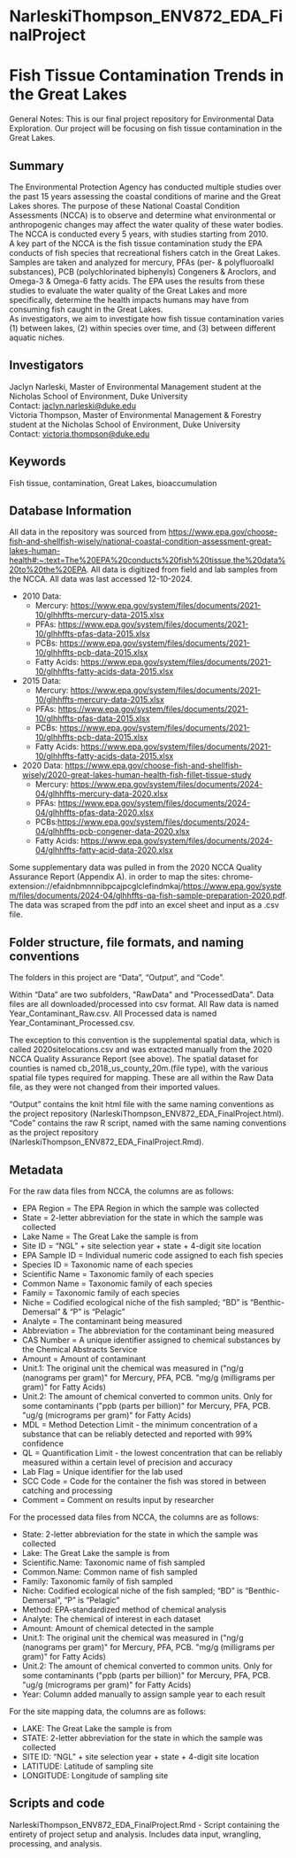 # NarleskiThompson_ENV872_EDA_FinalProject
# Fish Tissue Contamination Trends in the Great Lakes
General Notes: This is our final project repository for Environmental Data Exploration. Our project will be focusing on fish tissue contamination in the Great Lakes. 

## Summary

The Environmental Protection Agency has conducted multiple studies over the past 15 years assessing the coastal conditions of marine and the Great Lakes shores. The purpose of these National Coastal Condition Assessments (NCCA) is to observe and determine what environmental or anthropogenic changes may affect the water quality of these water bodies. The NCCA is conducted every 5 years, with studies starting from 2010.  
A key part of the NCCA is the fish tissue contamination study the EPA conducts of fish species that recreational fishers catch in the Great Lakes. Samples are taken and analyzed for mercury, PFAs (per- & polyfluoroalkl substances), PCB (polychlorinated biphenyls) Congeners & Aroclors, and Omega-3 & Omega-6 fatty acids. The EPA uses the results from these studies to evaluate the water quality of the Great Lakes and more specifically, determine the health impacts humans may have from consuming fish caught in the Great Lakes.  
As investigators, we aim to investigate how fish tissue contamination varies (1) between lakes, (2) within species over time, and (3) between different aquatic niches. 

## Investigators
Jaclyn Narleski, Master of Environmental Management student at the Nicholas School of Environment, Duke University  
Contact: jaclyn.narleski@duke.edu  
Victoria Thompson, Master of Environmental Management & Forestry student at the Nicholas School of Environment, Duke University  
Contact: victoria.thompson@duke.edu

## Keywords
Fish tissue, contamination, Great Lakes, bioaccumulation

## Database Information
All data in the repository was sourced from https://www.epa.gov/choose-fish-and-shellfish-wisely/national-coastal-condition-assessment-great-lakes-human-health#:~:text=The%20EPA%20conducts%20fish%20tissue,the%20data%20to%20the%20EPA. All data is digitized from field and lab samples from the NCCA. All data was last accessed 12-10-2024.

- 2010 Data:
  - Mercury: https://www.epa.gov/system/files/documents/2021-10/glhhffts-mercury-data-2015.xlsx
  - PFAs: https://www.epa.gov/system/files/documents/2021-10/glhhffts-pfas-data-2015.xlsx
  - PCBs: https://www.epa.gov/system/files/documents/2021-10/glhhffts-pcb-data-2015.xlsx
  - Fatty Acids: https://www.epa.gov/system/files/documents/2021-10/glhhffts-fatty-acids-data-2015.xlsx
- 2015 Data:
  - Mercury: https://www.epa.gov/system/files/documents/2021-10/glhhffts-mercury-data-2015.xlsx
  - PFAs: https://www.epa.gov/system/files/documents/2021-10/glhhffts-pfas-data-2015.xlsx
  - PCBs: https://www.epa.gov/system/files/documents/2021-10/glhhffts-pcb-data-2015.xlsx
  - Fatty Acids: https://www.epa.gov/system/files/documents/2021-10/glhhffts-fatty-acids-data-2015.xlsx
- 2020 Data: https://www.epa.gov/choose-fish-and-shellfish-wisely/2020-great-lakes-human-health-fish-fillet-tissue-study
  - Mercury: https://www.epa.gov/system/files/documents/2024-04/glhhffts-mercury-data-2020.xlsx
  - PFAs: https://www.epa.gov/system/files/documents/2024-04/glhhffts-pfas-data-2020.xlsx
  - PCBs:https://www.epa.gov/system/files/documents/2024-04/glhhffts-pcb-congener-data-2020.xlsx
  - Fatty Acids: https://www.epa.gov/system/files/documents/2024-04/glhhffts-fatty-acid-data-2020.xlsx
 
Some supplementary data was pulled in from the 2020 NCCA Quality Assurance Report (Appendix A). in order to map the sites: chrome-extension://efaidnbmnnnibpcajpcglclefindmkaj/https://www.epa.gov/system/files/documents/2024-04/glhhffts-qa-fish-sample-preparation-2020.pdf. The data was scraped from the pdf into an excel sheet and input as a .csv file.

## Folder structure, file formats, and naming conventions
The folders in this project are “Data”, “Output”, and “Code”.

Within “Data” are two subfolders, "RawData" and "ProcessedData". Data files are all downloaded/processed into csv format. All Raw data is named Year_Contaminant_Raw.csv. All Processed data is named Year_Contaminant_Processed.csv. 

The exception to this convention is the supplemental spatial data, which is called 2020sitelocations.csv and was extracted manually from the 2020 NCCA Quality Assurance Report (see above). The spatial dataset for counties is named cb_2018_us_county_20m.(file type), with the various spatial file types required for mapping. These are all within the Raw Data file, as they were not changed from their imported values. 

“Output” contains the knit html file with the same naming conventions as the project repository (NarleskiThompson_ENV872_EDA_FinalProject.html). “Code” contains the raw R script, named with the same naming conventions as the project repository (NarleskiThompson_ENV872_EDA_FinalProject.Rmd).

## Metadata
For the raw data files from NCCA, the columns are as follows: 
- EPA Region = The EPA Region in which the sample was collected
- State = 2-letter abbreviation for the state in which the sample was collected
- Lake Name = The Great Lake the sample is from
- Site ID = “NGL” + site selection year + state + 4-digit site location
- EPA Sample ID = Individual numeric code assigned to each fish species
- Species ID = Taxonomic name of each species
- Scientific Name = Taxonomic family of each species
- Common Name = Taxonomic family of each species
- Family = Taxonomic family of each species
- Niche = Codified ecological niche of the fish sampled; “BD” is “Benthic-Demersal” & “P” is “Pelagic”
- Analyte = The contaminant being measured
- Abbreviation = The abbreviation for the contaminant being measured
- CAS Number = A unique identifier assigned to chemical substances by the Chemical Abstracts Service
- Amount = Amount of contaminant
- Unit.1:	The original unit the chemical was measured in ("ng/g (nanograms per gram)" for Mercury, PFA, PCB. "mg/g (milligrams per gram)" for Fatty Acids) 
- Unit.2:	The amount of chemical converted to common units. Only for some contaminants ("ppb (parts per billion)" for Mercury, PFA, PCB. "ug/g (micrograms per gram)" for Fatty Acids)
- MDL = Method Detection Limit - the minimum concentration of a substance that can be reliably detected and reported with 99% confidence
- QL = Quantification Limit - the lowest concentration that can be reliably measured within a certain level of precision and accuracy
- Lab Flag = Unique identifier for the lab used
- SCC Code = Code for the container the fish was stored in between catching and processing
- Comment = Comment on results input by researcher

    
For the processed data files from NCCA, the columns are as follows: 
- State:	2-letter abbreviation for the state in which the sample was collected
- Lake:	The Great Lake the sample is from
- Scientific.Name:	Taxonomic name of fish sampled
- Common.Name: Common name of fish sampled
- Family:	Taxonomic family of fish sampled
- Niche:	Codified ecological niche of the fish sampled; “BD” is “Benthic-Demersal”, “P” is “Pelagic”
- Method:	EPA-standardized method of chemical analysis
- Analyte:	The chemical of interest in each dataset
- Amount:	Amount of chemical detected in the sample
- Unit.1:	The original unit the chemical was measured in ("ng/g (nanograms per gram)" for Mercury, PFA, PCB. "mg/g (milligrams per gram)" for Fatty Acids) 
- Unit.2:	The amount of chemical converted to common units. Only for some contaminants ("ppb (parts per billion)" for Mercury, PFA, PCB. "ug/g (micrograms per gram)" for Fatty Acids)
- Year: Column added manually to assign sample year to each result

For the site mapping data, the columns are as follows:
- LAKE: The Great Lake the sample is from
- STATE: 2-letter abbreviation for the state in which the sample was collected
- SITE ID: “NGL” + site selection year + state + 4-digit site location
- LATITUDE: Latitude of sampling site
- LONGITUDE: Longitude of sampling site

## Scripts and code
NarleskiThompson_ENV872_EDA_FinalProject.Rmd - Script containing the entirety of project setup and analysis. Includes data input, wrangling, processing, and analysis.

